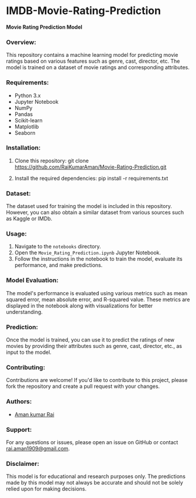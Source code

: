 # IMDB-Movie-Rating-Prediction

**Movie Rating Prediction Model**

### Overview:
This repository contains a machine learning model for predicting movie ratings based on various features such as genre, cast, director, etc. The model is trained on a dataset of movie ratings and corresponding attributes.

### Requirements:
- Python 3.x
- Jupyter Notebook
- NumPy
- Pandas
- Scikit-learn
- Matplotlib
- Seaborn

### Installation:
1. Clone this repository:
   git clone https://github.com/RaiKumarAman/Movie-Rating-Prediction.git
  

2. Install the required dependencies:
   pip install -r requirements.txt

### Dataset:
The dataset used for training the model is included in this repository. However, you can also obtain a similar dataset from various sources such as Kaggle or IMDb.

### Usage:
1. Navigate to the `notebooks` directory.
2. Open the `Movie_Rating_Prediction.ipynb` Jupyter Notebook.
3. Follow the instructions in the notebook to train the model, evaluate its performance, and make predictions.

### Model Evaluation:
The model's performance is evaluated using various metrics such as mean squared error, mean absolute error, and R-squared value. These metrics are displayed in the notebook along with visualizations for better understanding.

### Prediction:
Once the model is trained, you can use it to predict the ratings of new movies by providing their attributes such as genre, cast, director, etc., as input to the model.

### Contributing:
Contributions are welcome! If you'd like to contribute to this project, please fork the repository and create a pull request with your changes.

### Authors:
- [Aman kumar Rai](https://github.com/RaiKumarAman)

### Support:
For any questions or issues, please open an issue on GitHub or contact [rai.aman1909@gmail.com](rai.aman1909@gmail.com.com).

### Disclaimer:
This model is for educational and research purposes only. The predictions made by this model may not always be accurate and should not be solely relied upon for making decisions.
